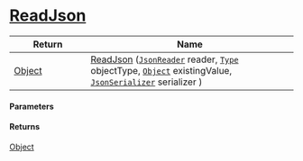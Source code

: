 # [ReadJson](./FeatureDescriptorListJsonConverter--ReadJson.md)



| Return<div><a href="#"><img width=225></a></div> | Name<div><a href="#"><img width=525></a></div> | 
| --- | --- | 
| [Object](https://docs.microsoft.com/en-us/dotnet/api/System.Object) | [ReadJson](./FeatureDescriptorListJsonConverter--ReadJson.md) ([`JsonReader`](./FeatureDescriptorListJsonConverter--ReadJson.md) reader, [`Type`](https://docs.microsoft.com/en-us/dotnet/api/System.Type) objectType, [`Object`](https://docs.microsoft.com/en-us/dotnet/api/System.Object) existingValue, [`JsonSerializer`](./FeatureDescriptorListJsonConverter--ReadJson.md) serializer ) | 


#### Parameters

#### Returns
[Object](https://docs.microsoft.com/en-us/dotnet/api/System.Object)<br>
